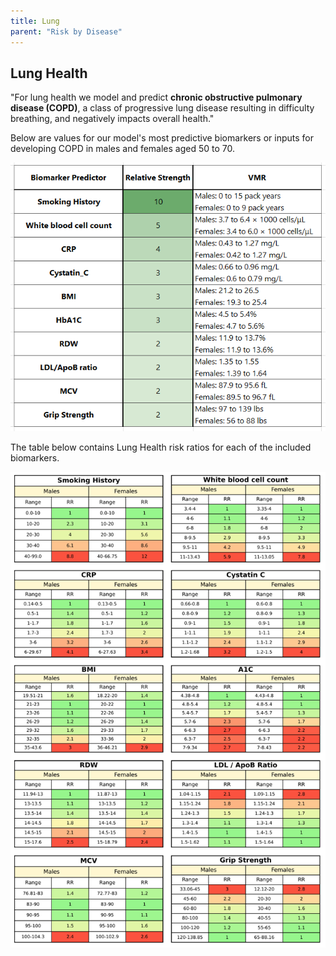 ```yaml
---
title: Lung
parent: "Risk by Disease"
---
```



## Lung Health


"For lung health we model and predict **chronic obstructive pulmonary disease (COPD)**, a class of progressive lung disease resulting in difficulty breathing, and negatively impacts overall health."


Below are values for our model's most predictive biomarkers or inputs for developing COPD in males and females aged 50 to 70.


![Lungvmr](/assets/images/table_copd.png)


The table below contains Lung Health risk ratios for each of the included biomarkers.


![Lungrr](/assets/images/rr_copd.png)


